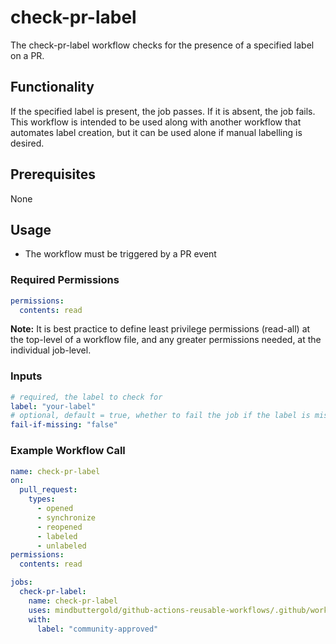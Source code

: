 # check-pr-label

The check-pr-label workflow checks for the presence of a specified label on a PR.

## Functionality

If the specified label is present, the job passes. If it is absent, the job fails. This workflow is intended to be used along with another workflow that automates label creation, but it can be used alone if manual labelling is desired.

## Prerequisites

None

## Usage

- The workflow must be triggered by a PR event

### Required Permissions

```yaml
permissions:
  contents: read
```

**Note:** It is best practice to define least privilege permissions (read-all) at the top-level of a workflow file, and any greater permissions needed, at the individual job-level.

### Inputs

```yaml
# required, the label to check for
label: "your-label"
# optional, default = true, whether to fail the job if the label is missing 
fail-if-missing: "false"
```

### Example Workflow Call

```yaml
name: check-pr-label
on:
  pull_request:
    types:
      - opened
      - synchronize
      - reopened
      - labeled
      - unlabeled
permissions:
  contents: read

jobs:
  check-pr-label:
    name: check-pr-label
    uses: mindbuttergold/github-actions-reusable-workflows/.github/workflows/check-pr-label.yaml@v2.0.0
    with:
      label: "community-approved"
```
